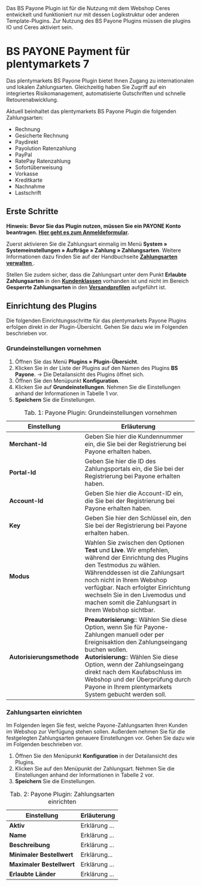<div class="alert alert-warning" role="alert">
   Das BS Payone Plugin ist für die Nutzung mit dem Webshop Ceres entwickelt und funktioniert nur mit dessen Logikstruktur oder anderen Template-Plugins. Zur Nutzung des BS Payone Plugins müssen die plugins IO und Ceres aktiviert sein.
</div>

# BS PAYONE Payment für plentymarkets 7

Das plentymarkets BS Payone Plugin bietet Ihnen Zugang zu internationalen und lokalen Zahlungsarten. Gleichzeitig haben Sie Zugriff auf ein integriertes Risikomanagement, automatisierte Gutschriften und schnelle Retourenabwicklung.

Aktuell beinhaltet das plentymarkets BS Payone Plugin die folgenden Zahlungsarten:

* Rechnung
* Gesicherte Rechnung
* Paydirekt
* Payolution Ratenzahlung
* PayPal
* RatePay Ratenzahlung
* Sofortüberweisung
* Vorkasse
* Kreditkarte
* Nachnahme
* Lastschrift

## Erste Schritte

**Hinweis: Bevor Sie das Plugin nutzen, müssen Sie ein PAYONE Konto beantragen. [Hier geht es zum Anmeldeformular](https://www.psg-projektmanagement.de/bs-payone/).**

Zuerst aktivieren Sie die Zahlungsart einmalig im Menü **System » Systemeinstellungen » Aufträge » Zahlung » Zahlungsarten**. Weitere Informationen dazu finden Sie auf der Handbuchseite <strong><a href="https://knowledge.plentymarkets.com/payment/zahlungsarten-verwalten#20" target="_blank"> Zahlungsarten verwalten </a></strong>.

Stellen Sie zudem sicher, dass die Zahlungsart unter dem Punkt **Erlaubte Zahlungsarten** in den <strong><a href="https://knowledge.plentymarkets.com/crm/kontakte-verwalten#15" target="_blank">Kundenklassen</a></strong> vorhanden ist und nicht im Bereich **Gesperrte Zahlungsarten** in den <strong><a href="https://knowledge.plentymarkets.com/auftragsabwicklung/fulfillment/versand-vorbereiten#1000" target="_blank">Versandprofilen</a></strong> aufgeführt ist.

## Einrichtung des Plugins

Die folgenden Einrichtungsschritte für das plentymarkets Payone Plugins erfolgen direkt in der Plugin-Übersicht. Gehen Sie dazu wie im Folgenden beschrieben vor.

### Grundeinstellungen vornehmen

1. Öffnen Sie das Menü **Plugins » Plugin-Übersicht**.
2. Klicken Sie in der Liste der Plugins auf den Namen des Plugins **BS Payone**.
→ Die Detailansicht des Plugins öffnet sich.
3. Öffnen Sie den Menüpunkt **Konfiguration**.
4. Klicken Sie auf **Grundeinstellungen**. Nehmen Sie die Einstellungen anhand der Informationen in Tabelle 1 vor.
5. **Speichern** Sie die Einstellungen.

<table>
<caption>Tab. 1: Payone Plugin: Grundeinstellungen vornehmen</caption>
   <thead>
      <th>
         Einstellung
      </th>
      <th>
         Erläuterung
      </th>
   </thead>
   <tbody>
      <tr>
         <td>
            <b>Merchant-Id</b>
         </td>
         <td>
            Geben Sie hier die Kundennummer ein, die Sie bei der Registrierung bei Payone erhalten haben.
         </td>
      </tr>
      <tr>
         <td>
            <b>Portal-Id</b>
         </td>
         <td>
            Geben Sie hier die ID des Zahlungsportals ein, die Sie bei der Registrierung bei Payone erhalten haben.
         </td>
      </tr>
      <tr>
         <td>
            <b>Account-Id</b>
         </td>
         <td>
            Geben Sie hier die Account-ID ein, die Sie bei der Registrierung bei Payone erhalten haben.
         </td>
      </tr>
      <tr>
         <td>
            <b>Key</b>
         </td>
         <td>
            Geben Sie hier den Schlüssel ein, den Sie bei der Registrierung bei Payone erhalten haben.
         </td>
      </tr>
      <tr>
         <td>
            <b>Modus</b>
         </td>
         <td>
            Wahlen Sie zwischen den Optionen <strong>Test</strong> und <strong>Live</strong>. Wir empfehlen, während der Einrichtung des Plugins den Testmodus zu wählen. Währenddessen ist die Zahlungsart noch nicht in Ihrem Webshop verfügbar. Nach erfolgter Einrichtung wechseln Sie in den Livemodus und machen somit die Zahlungsart in Ihrem Webshop sichtbar.
         </td>
      </tr>
      <tr>
          <td>
              <b>Autorisierungsmethode</b>
          </td>
          <td>
            <strong>Preautorisierung:</strong>: Wählen Sie diese Option, wenn Sie für Payone-Zahlungen manuell oder per Ereignisaktion den Zahlungseingang buchen wollen.<br />
            <strong>Autorisierung:</strong>: Wählen Sie diese Option, wenn der Zahlungseingang direkt nach dem Kaufabschluss im Webshop und der Überprüfung durch Payone in Ihrem plentymarkets System gebucht werden soll.
         </td>
      </tr>
   </tbody>
</table>

### Zahlungsarten einrichten

Im Folgenden legen Sie fest, welche Payone-Zahlungsarten Ihren Kunden im Webshop zur Verfügung stehen sollen. Außerdem nehmen Sie für die festgelegten Zahlungsarten genauere Einstellungen vor. Gehen Sie dazu wie im Folgenden beschrieben vor.

1. Öffnen Sie den Menüpunkt **Konfiguration** in der Detailansicht des Plugins.
2. Klicken Sie auf den Menüpunkt der Zahlungsart. Nehmen Sie die Einstellungen anhand der Informationen in Tabelle 2 vor.
5. **Speichern** Sie die Einstellungen.

<table>
<caption>Tab. 2: Payone Plugin: Zahlungsarten einrichten</caption>
   <thead>
      <th>
         Einstellung
      </th>
      <th>
         Erläuterung
      </th>
   </thead>
   <tbody>
      <tr>
         <td>
            <b>Aktiv</b>
         </td>
         <td>
            Erklärung ...
         </td>
      </tr>
      <tr>
         <td>
            <b>Name</b>
         </td>
         <td>
            Erklärung ...
         </td>
      </tr>
      <tr>
         <td>
            <b>Beschreibung</b>
         </td>
         <td>
            Erklärung ...
         </td>
      </tr>
      <tr>
         <td>
            <b>Minimaler Bestellwert</b>
         </td>
         <td>
            Erklärung...
         </td>
      </tr>
      <tr>
         <td>
            <b>Maximaler Bestellwert</b>
         </td>
         <td>
            Erklärung ...
         </td>
      </tr>
      <tr>
          <td>
              <b>Erlaubte Länder</b>
          </td>
          <td>
            Erklärung ...
         </td>
      </tr>
   </tbody>
</table>
